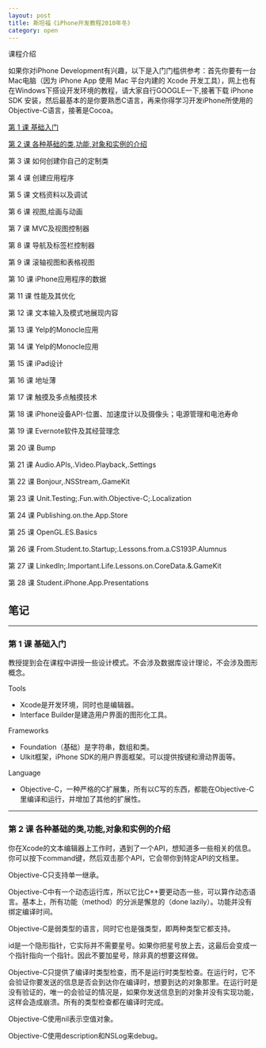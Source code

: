 ```yaml
---
layout: post
title: 斯坦福《iPhone开发教程2010年冬》
category: open
---
```

课程介绍

如果你对iPhone Development有兴趣，以下是入门门槛供参考：首先你要有一台Mac电脑（因为 iPhone App 使用 Mac 平台内建的 Xcode 开发工具），网上也有在Windows下搭设开发环境的教程，请大家自行GOOGLE一下,接著下载 iPhone SDK 安装，然后最基本的是你要熟悉C语言，再来你得学习开发iPhone所使用的Objective-C语言，接著是Cocoa。

[第 1 课 基础入门](#section-1)

[第 2 课 各种基础的类,功能,对象和实例的介绍](#section-2)

第 3 课 如何创建你自己的定制类

第 4 课 创建应用程序

第 5 课 文档资料以及调试

第 6 课 视图,绘画与动画

第 7 课 MVC及视图控制器

第 8 课 导航及标签栏控制器

第 9 课 滚轴视图和表格视图

第 10 课 iPhone应用程序的数据

第 11 课 性能及其优化

第 12 课 文本输入及模式地展现内容

第 13 课 Yelp的Monocle应用

第 14 课 Yelp的Monocle应用

第 15 课 iPad设计

第 16 课 地址薄

第 17 课 触摸及多点触摸技术

第 18 课 iPhone设备API-位置、加速度计以及摄像头；电源管理和电池寿命

第 19 课 Evernote软件及其经营理念

第 20 课 Bump

第 21 课 Audio.APIs,.Video.Playback,.Settings

第 22 课 Bonjour,.NSStream,.GameKit

第 23 课 Unit.Testing;.Fun.with.Objective-C;.Localization

第 24 课 Publishing.on.the.App.Store

第 25 课 OpenGL.ES.Basics

第 26 课 From.Student.to.Startup;.Lessons.from.a.CS193P.Alumnus

第 27 课 LinkedIn;.Important.Life.Lessons.on.CoreData.&.GameKit

第 28 课 Student.iPhone.App.Presentations

## 笔记

---

### 第 1 课 基础入门

教授提到会在课程中讲授一些设计模式。不会涉及数据库设计理论，不会涉及图形概念。

Tools

*  Xcode是开发环境，同时也是编辑器。
*  Interface Builder是建造用户界面的图形化工具。


Frameworks

*  Foundation（基础）是字符串，数组和类。
*  Ulkit框架，iPhone SDK的用户界面框架。可以提供按键和滑动界面等。


Language

*  Objective-C，一种严格的C扩展集，所有以C写的东西，都能在Objective-C里编译和运行，并增加了其他的扩展性。

---

### 第 2 课 各种基础的类,功能,对象和实例的介绍

你在Xcode的文本编辑器上工作时，遇到了一个API，想知道多一些相关的信息。你可以按下command键，然后双击那个API，它会带你到特定API的文档里。

Objective-C只支持单一继承。

Objective-C中有一个动态运行库，所以它比C++要更动态一些，可以算作动态语言。基本上，所有功能（method）的分派是懈怠的（done lazily）。功能并没有绑定编译时间。

Objective-C是弱类型的语言，同时它也是强类型，即两种类型它都支持。

id是一个隐形指针，它实际并不需要星号。如果你把星号放上去，这最后会变成一个指针指向一个指针。因此不要加星号，除非真的想要这样做。

Objective-C只提供了编译时类型检查，而不是运行时类型检查。在运行时，它不会验证你要发送的信息是否会到达你在编译时，想要到达的对象那里。在运行时是没有验证的，唯一的会验证的情况是，如果你发送信息到的对象并没有实现功能，这样会造成崩溃。所有的类型检查都在编译时完成。

Objective-C使用nil表示空值对象。

Objective-C使用description和NSLog来debug。